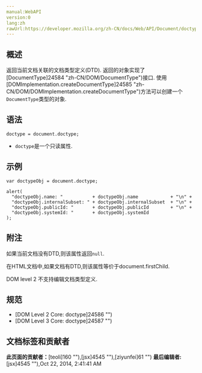 ```yaml
---
manual:WebAPI
version:0
lang:zh
rawUrl:https://developer.mozilla.org/zh-CN/docs/Web/API/Document/doctype
---
```






## 概述<a name="Summary"></a>


返回当前文档关联的文档类型定义(DTD). 返回的对象实现了[DocumentType]24584 "zh-CN/DOM/DocumentType")接口. 使用[DOMImplementation.createDocumentType]24585 "zh-CN/DOM/DOMImplementation.createDocumentType")方法可以创建一个`DocumentType`类型的对象.


## 语法<a name="Syntax"></a>

```
doctype = document.doctype;

```

* `doctype`是一个只读属性.

## 示例<a name="示例"></a>

```
var doctypeObj = document.doctype;

alert(
  "doctypeObj.name: "           + doctypeObj.name            + "\n" +
  "doctypeObj.internalSubset: " + doctypeObj.internalSubset  + "\n" +
  "doctypeObj.publicId: "       + doctypeObj.publicId        + "\n" +
  "doctypeObj.systemId: "       + doctypeObj.systemId
);
```

## 附注<a name="Notes"></a>


如果当前文档没有DTD,则该属性返回`null`.



在HTML文档中,如果文档有DTD,则该属性等价于document.firstChild.



DOM level 2 不支持编辑文档类型定义.


## 规范<a name="Specification"></a>

* [DOM Level 2 Core: doctype]24586 "")
* [DOM Level 3 Core: doctype]24587 "")



## 文档标签和贡献者
**此页面的贡献者：**[teoli]160 ""),[jsx]4545 ""),[ziyunfei]61 "")
**最后编辑者:**[jsx]4545 ""),<time>Oct 22, 2014, 2:41:41 AM</time>


